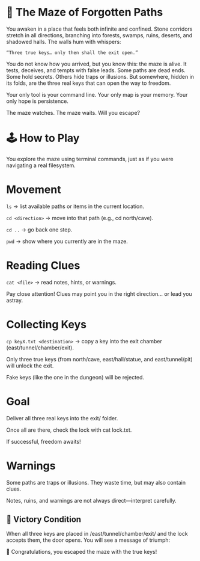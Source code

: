 # 🌌 The Maze of Forgotten Paths

You awaken in a place that feels both infinite and confined.
Stone corridors stretch in all directions, branching into forests, swamps, ruins, deserts, and shadowed halls.
The walls hum with whispers:

``“Three true keys… only then shall the exit open.”``

You do not know how you arrived, but you know this: the maze is alive. It tests, deceives, and tempts with false leads. Some paths are dead ends. Some hold secrets. Others hide traps or illusions. But somewhere, hidden in its folds, are the three real keys that can open the way to freedom.

Your only tool is your command line.
Your only map is your memory.
Your only hope is persistence.

The maze watches.
The maze waits.
Will you escape?

# 🕹️ How to Play

You explore the maze using terminal commands, just as if you were navigating a real filesystem.

# Movement

```ls``` → list available paths or items in the current location.

```cd <direction>``` → move into that path (e.g., cd north/cave).

```cd ..``` → go back one step.

```pwd``` → show where you currently are in the maze.

# Reading Clues

```cat <file>``` → read notes, hints, or warnings.

Pay close attention! Clues may point you in the right direction… or lead you astray.

# Collecting Keys

```cp keyX.txt <destination>``` → copy a key into the exit chamber (east/tunnel/chamber/exit).

Only three true keys (from north/cave, east/hall/statue, and east/tunnel/pit) will unlock the exit.

Fake keys (like the one in the dungeon) will be rejected.

# Goal

Deliver all three real keys into the exit/ folder.

Once all are there, check the lock with cat lock.txt.

If successful, freedom awaits!

# Warnings

Some paths are traps or illusions. They waste time, but may also contain clues.

Notes, ruins, and warnings are not always direct—interpret carefully.

## 🎯 Victory Condition

When all three keys are placed in /east/tunnel/chamber/exit/ and the lock accepts them, the door opens.
You will see a message of triumph:

🎉 Congratulations, you escaped the maze with the true keys!
